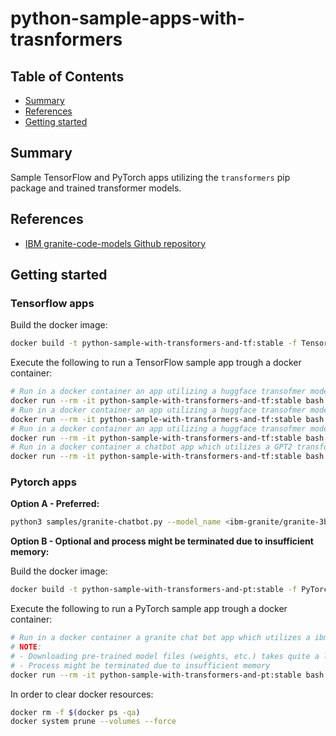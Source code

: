 # python-sample-apps-with-trasnformers


## Table of Contents

- [Summary](#summary)
- [References](#references)
- [Getting started](#how-to-use)

## Summary

Sample TensorFlow and PyTorch apps utilizing the `transformers` pip package and trained transformer models.

## References

- [IBM granite-code-models Github repository](https://github.com/ibm-granite/granite-code-models?tab=readme-ov-file#inference)

## Getting started

### Tensorflow apps

Build the docker image:

```sh
docker build -t python-sample-with-transformers-and-tf:stable -f TensorFlow.Dockerfile .
```
Execute the following to run a TensorFlow sample app trough a docker container:

```sh
# Run in a docker container an app utilizing a huggface transofmer model trained for english to french translation tasks
docker run --rm -it python-sample-with-transformers-and-tf:stable bash -c "python3 samples/translator.py --source_lang en --target_lang fr"
# Run in a docker container an app utilizing a huggface transofmer model trained for english to german translation tasks
docker run --rm -it python-sample-with-transformers-and-tf:stable bash -c "python3 samples/translator.py --source_lang en --target_lang de"
# Run in a docker container an app utilizing a huggface transofmer model trained for english to chinese translation tasks
docker run --rm -it python-sample-with-transformers-and-tf:stable bash -c "python3 samples/translator.py --source_lang en --target_lang zh"
# Run in a docker container a chatbot app which utilizes a GPT2 transformer model
docker run --rm -it python-sample-with-transformers-and-tf:stable bash -c "python3 samples/chatbot.py --model_name <gpt2, gpt-large, gp2-x1>"
```

### Pytorch apps

**Option A - Preferred:**

```sh
python3 samples/granite-chatbot.py --model_name <ibm-granite/granite-3b-code-base, ibm-granite/granite-3b-code-instruct, ibm-granite/granite-8b-code-base, ibm-granite/granite-8b-code-instruct, ibm-granite/granite-20b-code-base, ibm-granite/granite-20b-code-instruct, ibm-granite/granite-34b-code-base, ibm-granite/granite-34b-code-instruct> --device <cuda, cpu>
```

**Option B - Optional and process might be terminated due to insufficient memory:** 

Build the docker image:

```sh
docker build -t python-sample-with-transformers-and-pt:stable -f PyTorch.Dockerfile .
```
Execute the following to run a PyTorch sample app trough a docker container:

```sh
# Run in a docker container a granite chat bot app which utilizes a ibm-granite/granite-3b-code-base transformer model
# NOTE: 
# - Downloading pre-trained model files (weights, etc.) takes quite a long time and only CPU hardware is considered (no GPU mounting in Docker container considered)
# - Process might be terminated due to insufficient memory
docker run --rm -it python-sample-with-transformers-and-pt:stable bash -c "python3 samples/granite-chatbot.py --model_name <ibm-granite/granite-3b-code-base, ibm-granite/granite-3b-code-instruct, ibm-granite/granite-8b-code-base, ibm-granite/granite-8b-code-instruct, ibm-granite/granite-20b-code-base, ibm-granite/granite-20b-code-instruct, ibm-granite/granite-34b-code-base, ibm-granite/granite-34b-code-instruct>"
```

In order to clear docker resources:

```sh
docker rm -f $(docker ps -qa)
docker system prune --volumes --force
```
